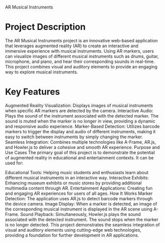 AR Musical Instruments

# Project Description
The AR Musical Instruments project is an innovative web-based application that leverages augmented reality (AR) to create an interactive and immersive experience with musical instruments. Using AR markers, users can visualize images of different musical instruments such as drums, guitar, microphone, and piano, and hear their corresponding sounds in real-time. This project combines visual and auditory elements to provide an engaging way to explore musical instruments.

# Key Features
Augmented Reality Visualization: Displays images of musical instruments when specific AR markers are detected by the camera.
Interactive Audio: Plays the sound of the instrument associated with the detected marker. The sound is muted when the marker is no longer in view, providing a dynamic and responsive audio experience.
Marker-Based Detection: Utilizes barcode markers to trigger the display and audio of different instruments, making it easy to switch between instruments by simply changing the marker.
Seamless Integration: Combines multiple technologies like A-Frame, AR.js, and Howler.js to deliver a cohesive and smooth AR experience.
Purpose and Use Cases
The primary goal of this project is to demonstrate the potential of augmented reality in educational and entertainment contexts. It can be used for:

Educational Tools: Helping music students and enthusiasts learn about different musical instruments in an interactive way.
Interactive Exhibits: Enhancing museum exhibits or music stores by providing additional multimedia content through AR.
Entertainment Applications: Creating fun and engaging AR experiences for users of all ages.
How It Works
Marker Detection: The application uses AR.js to detect barcode markers through the device camera.
Image Display: When a marker is detected, an image of the corresponding musical instrument is displayed in the AR scene using A-Frame.
Sound Playback: Simultaneously, Howler.js plays the sound associated with the detected instrument. The sound stops when the marker is no longer detected.
This project demonstrates the seamless integration of visual and auditory elements using cutting-edge web technologies, providing a foundation for further development in AR applications.

